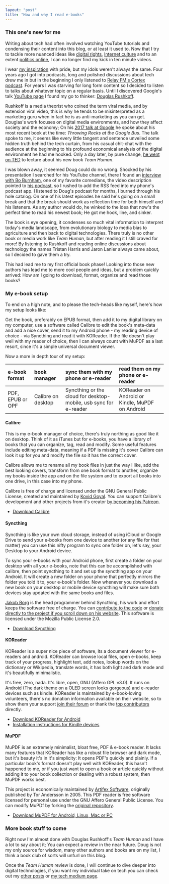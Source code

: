 ```yaml
---
layout: "post"
title: "How and why I read e-books"
---
```


### This one's new for me

Writing about tech had often involved watching YouTube tutorials and condensing their content into this blog, or at least it used to.<!--more--> Now that I try to tackle more nuanced ideas like [digital rights][1], [Internet culture][2] and to an extent [politics online][3], I can no longer find my kick in ten minute videos.

[1]: https://alex-esc.github.io/posts/what-tech-says-about-us.html
[2]: https://alex-esc.github.io/posts/alt-tech.html
[3]: https://alex-esc.github.io/posts/dont-quit-social-media-fix-social-media.html

I wear [my inspiration][4] with pride, but my idols weren't always the same. Four years ago I got into podcasts, long and polished discussions about tech drew me in but in the beginning I only listened to [Relay FM's Cortex podcast][5]. For years I was starving for long form content so I decided to listen to talks about whatever topic on a regular basis. Until I discovered Google's talk [YouTube page][6] I found my go to thinker: [Douglas Rushkoff][7].

[4]: https://alex-esc.github.io/posts/im-on-medium.html
[5]: https://www.relay.fm/cortex
[6]: https://www.youtube.com/user/AtGoogleTalks
[7]: https://en.wikipedia.org/wiki/Douglas_Rushkoff

Rushkoff is a media theorist who coined the term viral media, and by extension viral video, this is why he tends to be misinterpreted as a marketing guru when in fact he is as anti-marketing as you can get. Douglas's work focuses on digital media environments, and how they affect society and the economy; On his [2017 talk at Google][8] he spoke about his most recent book at the time: *Throwing Rocks at the Google Bus*. The talk spoke to me, it seems like every little tangent and sentence unveiled some hidden truth behind the tech curtain, from his casual chit-chat with the audience at the beginning to his profound economical analysis of the digital environment he had me hooked. Only a day later, by pure change, [he went on TED][9] to lecture about his new book *Team Human*.

I was blown away, it seemed Doug could do no wrong. Shocked by his presentation I searched for his YouTube channel, there I found an [interview with Bo Burnham][10], one of my favorite comedians, the video description pointed to [his podcast][11], so I rushed to add the RSS feed into my phone's podcast app. I listened to Doug's podcast for months, I burned through his hole catalog. On one of his latest episodes he said he's going on a small break and that the break should work as reflection time for both himself and his listeners. As any author would do, he winked to the idea that now's the perfect time to read his newest book; He got me hook, line, and sinker.

[8]: https://www.youtube.com/watch?v=0EnmH95016w
[9]: https://www.youtube.com/watch?v=Is1YUQVYkvY
[10]: https://www.youtube.com/watch?v=TkUt_KG0zAc
[11]: https://teamhuman.fm/

The book is eye opening, it condenses so much vital information to interpret today's media landscape, from evolutionary biology to media bias to agriculture and then back to digital technologies. There truly is no other book or media work like *Team Human*, but after reading it I still craved for more! By listening to Rushkoff and reading online discussions about technology the names Tristan Harris and Jaron Lanier always came about, so I decided to gave them a try.

This had lead me to my first official book phase! Looking into those new authors has lead me to more cool people and ideas, but a problem quickly arrived: How am I going to download, format, organize and read those books?

### My e-book setup

To end on a high note, and to please the tech-heads like myself, here's how my setup looks like:

Get the book, preferably on EPUB format, then add it to my digital library on my computer, use a software called Calibre to edit the book's meta-data and add a nice cover, send it to my Android phone - my reading device of choice - via Syncthing and read it with KOReader. If the file doesn't play well with my reader of choice, then I can always count with MuPDF as a last resort, since it's a simple universal document viewer.

Now a more in depth tour of my setup:


| e-book format    | book manager       | sync them with my phone or e-reader                              | read them on my phone or e-reader               |
|:-----------------|:-------------------|:-----------------------------------------------------------------|:------------------------------------------------|
| PDF, EPUB or OPF | Calibre on desktop | Syncthing or the cloud for desktop-mobile, usb sync for e-reader | KOReader on Android or Kindle, MuPDF on Android |


#### Calibre

This is my e-book manager of choice, there's truly northing as good like it on desktop. Think of it as iTunes but for e-books, you have a library of books that you can organize, tag, read and modify. Some useful features include editing meta-data, meaning if a PDF is missing it's cover Calibre can look it up for you and modify the file so it has the correct cover.

Calibre allows me to rename all my book files in just the way I like, add the best looking covers, transform from one book format to another, organize my books inside the app and on the file system and to export all books into one drive, in this case into my phone.

Calibre is free of charge and licensed under the GNU General Public License, created and maintained by [Kovid Goyal](https://kovidgoyal.net/). You can support Calibre's development and other projects from it's creator [by becoming his Patreon](https://www.patreon.com/kovidgoyal).

* [Download Calibre](https://calibre-ebook.com/)

#### Syncthing

Syncthing is like your own cloud storage, instead of using iCloud or Google Drive to send your e-books from one device to another (or any file for that matter) you can use this nifty program to sync one folder on, let's say, your Desktop to your Android device.

To sync your e-books with your Android phone, first create a folder on your desktop with all your e-books, note that this can be accomplished with calibre, then point syncthing to it and set up the syncthing app on your Android. It will create a new folder on your phone that perfectly mirrors the folder you told it to, your e-book's folder. Now whenever you download a new book on your desktop or mobile device syncthing will make sure both devices stay updated with the same books and files.

[Jakob Borg](https://twitter.com/jakobborg) is the head programmer behind Syncthing, his work and effort keeps the software free of charge. You can [contribute to the code](https://github.com/syncthing/syncthing) or [donate directly to the project if you scroll down on his website](https://syncthing.net/). This software is licensed under the Mozilla Public License 2.0.

* [Download Syncthing](https://syncthing.net/)



#### KOReader

KOReader is a super nice piece of software, its a document viewer for e-readers and android. KOReader can browse local files, open e-books, keep track of your progress, highlight text, add notes, lookup words on the dictionary or Wikipedia, translate words, it has both light and dark mode and it's beautifully minimalistic.

It's free, zero, nada. It's libre, open, GNU (Affero GPL v3.0). It runs on Android (The dark theme on a OLED screen looks gorgeous) and e-reader devices such as kindle. KOReader is maintained by e-book-loving volunteers, there's no donation information available on their website, so to show them your support [join their forum](https://www.mobileread.com/forums/forumdisplay.php?f=276) or thank the [top contributors](https://github.com/koreader/koreader#contributors) directly.

* [Download KOReader for Android](https://f-droid.org/en/packages/org.koreader.launcher/)
* [Installation instructions for Kindle devices](https://github.com/koreader/koreader/wiki/Installation-on-Kindle-devices)


#### MuPDF

MuPDF is an extremely minimalist, bloat free, PDF & e-book reader. It lacks many features that KOReader has like a robust file browser and dark mode, but it's beauty it's in it's simplicity: It opens PDF's quickly and plainly. If a particular book's format doesn't play well with KOReader, this hasn't happened to me, or if you just want to open a book or article quickly without adding it to your book collection or dealing with a robust system, then MuPDF works best.

This project is economically maintained by [Artifex Software](https://artifex.com/), originally published by Tor Andersson in 2005. This PDF reader is free software licensed for personal use under the GNU Affero General Public License. You can modify MuPDf by forking the [original repository](http://git.ghostscript.com/?p=mupdf.git;a=summary).

* [Download MuPDF for Android, Linux, Mac or PC](https://mupdf.com/)


### More book stuff to come

Right now I'm almost done with Douglas Rushkoff's *Team Human* and I have a lot to say about it; You can expect a review in the near future. Doug is not my only source for wisdom, many other authors and books are on my list, I think a book club of sorts will unfurl on this blog.

Once the *Team Human* review is done, I will continue to dive deeper into digital technologies, if you want my individual take on tech you can check out my [other posts](https://alex-esc.github.io/posts/archive.html) or [my tech medium page](https://medium.com/digital-rights).